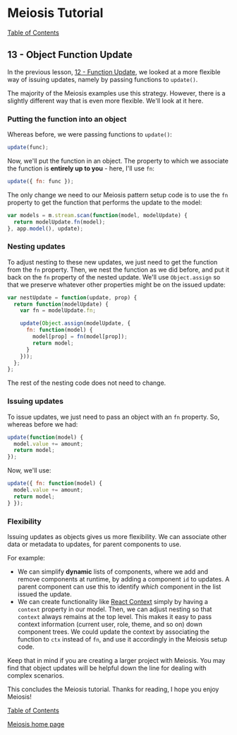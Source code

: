 # Meiosis Tutorial

[Table of Contents](toc.html)

## 13 - Object Function Update

In the previous lesson, [12 - Function Update](12-func-update-mithril.html), we looked at a more
flexible way of issuing updates, namely by passing functions to `update()`.

The majority of the Meiosis examples use this strategy. However, there is a slightly different
way that is even more flexible. We'll look at it here.

### Putting the function into an object

Whereas before, we were passing functions to `update()`:

```js
update(func);
```

Now, we'll put the function in an object. The property to which we associate the function is
**entirely up to you** - here, I'll use `fn`:

```js
update({ fn: func });
```

The only change we need to our Meiosis pattern setup code is to use the `fn` property to get
the function that performs the update to the model:

```js
var models = m.stream.scan(function(model, modelUpdate) {
  return modelUpdate.fn(model);
}, app.model(), update);
```

### Nesting updates

To adjust nesting to these new updates, we just need to get the function from the `fn` property.
Then, we nest the function as we did before, and put it back on the `fn` property of the nested
update. We'll use `Object.assign` so that we preserve whatever other properties might be on the
issued update:

```js
var nestUpdate = function(update, prop) {
  return function(modelUpdate) {
    var fn = modelUpdate.fn;

    update(Object.assign(modelUpdate, {
      fn: function(model) {
        model[prop] = fn(model[prop]);
        return model;
      }
    }));
  };
};
```

The rest of the nesting code does not need to change.

### Issuing updates

To issue updates, we just need to pass an object with an `fn` property. So, whereas before we
had:

```js
update(function(model) {
  model.value += amount;
  return model;
});
```

Now, we'll use:

```js
update({ fn: function(model) {
  model.value += amount;
  return model;
} });
```

### Flexibility

Issuing updates as objects gives us more flexibility. We can associate other data or metadata
to updates, for parent components to use.

For example:

- We can simplify **dynamic** lists of components, where we add and remove components at runtime,
by adding a component `id` to updates. A parent component can use this to identify _which_
component in the list issued the update.
- We can create functionality like [React Context](https://reactjs.org/docs/context.html) simply
by having a `context` property in our model. Then, we can adjust nesting so that `context` always
remains at the top level. This makes it easy to pass context information (current user, role,
theme, and so on) down component trees. We could update the context by associating the function
to `ctx` instead of `fn`, and use it accordingly in the Meiosis setup code.

Keep that in mind if you are creating a larger project with Meiosis. You may find that object
updates will be helpful down the line for dealing with complex scenarios.

This concludes the Meiosis tutorial. Thanks for reading, I hope you enjoy Meiosis!

[Table of Contents](toc.html)

[Meiosis home page](http://meiosis.js.org)
